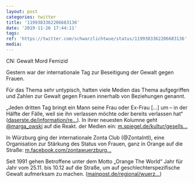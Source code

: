 ```yaml
---
layout: post
categories: twitter
title: '1199383362206683136'
date: '2019-11-26 17:44:11'
tags: 
ref: 'https://twitter.com/schwarzlichtwue/status/1199383362206683136'
media:
---
```

CN: Gewalt Mord Femizid



Gestern war der internationale Tag zur Beseitigung der Gewalt gegen Frauen.



Für das Thema sehr untypisch, hatten viele Medien das Thema aufgegriffen und Zahlen zur Gewalt gegen Frauen innerhalb von Beziehungen genannt. 


„Jeden dritten Tag bringt ein Mann seine Frau oder Ex-Frau […] um – in der Hälfte der Fälle, weil sie ihn verlassen möchte oder bereits verlassen hat“ ([daserste.de/information/re…](https://www.daserste.de/information/reportage-dokumentation/dokus/sendung/verliebt-verlobt-verpruegelt-100.html)). In ihrer neuesten Kolumne geht [@marga_owski](https://twitter.com/marga_owski) auf die Reakt. der Medien ein: [m.spiegel.de/kultur/gesells…](https://m.spiegel.de/kultur/gesellschaft/internationaler-tag-gegen-gewalt-an-frauen-maenner-reisst-euch-zusammen-a-1298288.html) 


In Würzburg ging der internationale Zonta Club (@ZontaIntl), eine Organisation zur Stärkung des Status von Frauen, ganz in Orange auf die Straße: [m.facebook.com/zontawuerzburg…](https://m.facebook.com/zontawuerzburgelectra/videos/430542887893500/) 


Seit 1991 gehen Betroffene unter dem Motto „Orange The World“ Jahr für Jahr vom 25.11. bis 10.12 auf die Straße, um auf geschlechterspezifische Gewalt aufmerksam zu machen. ([mainpost.de/regional/wuerz…](https://www.mainpost.de/regional/wuerzburg/Zonta-setzt-Zeichen-gegen-Gewalt-an-Frauen-und-Maedchen;art735,10355530)) 

